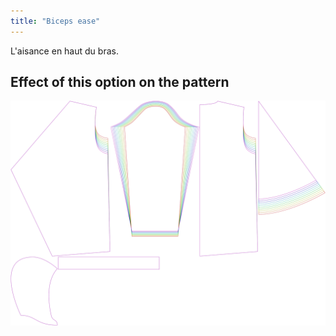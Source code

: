 ```yaml
---
title: "Biceps ease"
---
```


L'aisance en haut du bras.

## Effect of this option on the pattern

![This image shows the effect of this option by superimposing several variants that have a different value for this option](yuri_bicepsease_sample.svg "Effect of this option on the pattern")
